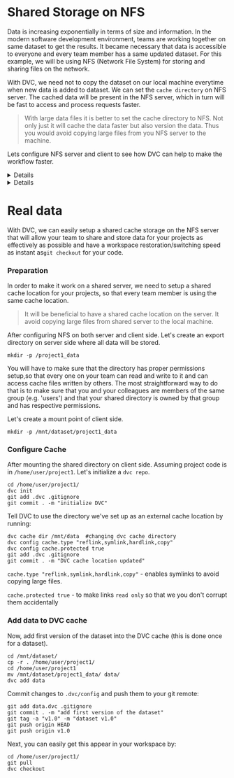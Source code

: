 # Shared Storage on NFS

Data is increasing exponentially in terms of size and information. In the modern
software development environment, teams are working together on same dataset to
get the results. It became necessary that data is accessible to everyone and
every team member has a same updated dataset. For this example, we will be using
NFS (Network File System) for storing and sharing files on the network.

With DVC, we need not to copy the dataset on our local machine everytime when
new data is added to dataset. We can set the `cache directory` on NFS server.
The cached data will be present in the NFS server, which in turn will be fast to
access and process requests faster.

> With large data files it is better to set the cache directory to NFS. Not only
> just it will cache the data faster but also version the data. Thus you would
> avoid copying large files from you NFS server to the machine.

Lets configure NFS server and client to see how DVC can help to make the
workflow faster.

<details>

# Setting up the NFS server

In order to set up the host system to share directories, we will need to install
the NFS Kernel server on it, and then create and export the directories that we
want the client systems to access. Let's setup the NFS server:

### Step 1: Install NFS Kernel Server

```dvc
$ sudo apt install nfs-kernel-server
```

### Step 2: Create the Export Directory

The directory that we want to share with the client system is called an export
directory. Let's create a folder named as `sharedfolder` under `/mnt`.

```dvc
$ sudo mkdir -p /mnt/sharedfolder
```

As we want all clients to access the directory, we will remove restrictive
permissions of the export folder through the following commands:

```dvc
$ sudo chown nobody:nogroup /mnt/sharedfolder
$ sudo chmod 777 /mnt/sharedfolder
```

Now all users from all groups on the client system will be able to access our
`sharedfolder`.

### Step 3: Assign server access to client(s) through NFS export file

After creating the export folder, we will need to provide the clients the
permission to access the host server machine. This permission is defined through
the exports file located in your system’s `/etc` folder.

```dvc
$ sudo nano /etc/exports
```

Allow access to multiple clients, by specifying an entire subnet that the
clients belong to:

```dvc
/mnt/sharedfolder subnetIP/24(rw,sync,no_subtree_check)
```

In this example, we are specifying an entire subnet of all the clients we want
to grant access to our export folder (sharedfolder):

### Step 4: Export the shared directory

After making all the above configurations in the host system, now is the time to
export the shared directory through the following command as sudo:

```dvc
$ sudo exportfs -a
```

Finally, in order to make all the configurations take effect, restart the NFS
Kernel server as follows:

```dvc
$sudo systemctl restart nfs-kernel-server
```

### Step 5: Open firewall for the client (s)

An important step is to verify that the server’s firewall is open to the clients
so that they can access the shared content. In our example, we are giving access
to an entire subnet of clients machines through the following command:

```dvc
$ sudo ufw allow from 192.168.100/24 to any port nfs
```

</details>

<details>

# Setting up the client machine

Now is the time to make some simple configurations to the client machine, so
that the shared folder from the host can be mounted to the client and then
accessed smoothly.

### Step 1: Install NFS Common

Run the following command in order to install the NFS Common client on your
system:

```dvc
$ sudo apt-get install nfs-common
```

### Step 2: Create a mount point for the NFS host’s shared folder

Your client’s system needs a directory where all the content shared by the host
server in the export folder can be accessed. You can create this folder anywhere
on your system. We are creating a mount folder in the mnt directory of our
client’s machine:

```dvc
$ sudo mkdir -p /mnt/sharedfolder_client
```

### Step 3: Mount the shared directory on the client

The folder that you created in the above step is like any other folder on your
system unless you mount the shared directory from your host to this newly
created folder.

Use the following command in order to mount the shared folder from the host to a
mount folder on the client:

```dvc
$ sudo mount serverIP:/exportFolder_server /mnt/mountfolder_client
```

In our example, we are running the following command to export our
“sharedfolder” from the server to the mount folder “sharedfolder_client” on the
client machine:

```dvc
$ sudo mount 192.168.100.5:/mnt/sharedfolder /mnt/sharedfolder_client

```

### Step 4: Test the connection

Please create or save a file in the export folder of the NFS host server. Now,
open the mount folder on the client machine; you should be able to view the same
file shared and accessible in this folder.

</details>

# Real data

With DVC, we can easily setup a shared cache storage on the NFS server that will
allow your team to share and store data for your projects as effectively as
possible and have a workspace restoration/switching speed as instant
as`git checkout` for your code.

### Preparation

In order to make it work on a shared server, we need to setup a shared cache
location for your projects, so that every team member is using the same cache
location.

> It will be beneficial to have a shared cache location on the server. It avoid
> copying large files from shared server to the local machine.

After configuring NFS on both server and client side. Let's create an export
directory on server side where all data will be stored.

```dvc
mkdir -p /project1_data
```

You will have to make sure that the directory has proper permissions setup,so
that every one on your team can read and write to it and can access cache files
written by others. The most straightforward way to do that is to make sure that
you and your colleagues are members of the same group (e.g. 'users') and that
your shared directory is owned by that group and has respective permissions.

Let's create a mount point of client side.

```dvc
mkdir -p /mnt/dataset/project1_data
```

### Configure Cache

After mounting the shared directory on client side. Assuming project code is in
`/home/user/project1`. Let's initialize a `dvc repo`.

```dvc
cd /home/user/project1/
dvc init
git add .dvc .gitignore
git commit . -m "initialize DVC"
```

Tell DVC to use the directory we've set up as an external cache location by
running:

```dvc
dvc cache dir /mnt/data  #changing dvc cache directory
dvc config cache.type "reflink,symlink,hardlink,copy"
dvc config cache.protected true
git add .dvc .gitignore
git commit . -m "DVC cache location updated"
```

`cache.type "reflink,symlink,hardlink,copy"` - enables symlinks to avoid copying
large files.

`cache.protected true` - to make links `read only` so that we you don't corrupt
them accidentally

### Add data to DVC cache

Now, add first version of the dataset into the DVC cache (this is done once for
a dataset).

```dvc
cd /mnt/dataset/
cp -r . /home/user/project1/
cd /home/user/project1
mv /mnt/dataset/project1_data/ data/
dvc add data
```

Commit changes to `.dvc/config` and push them to your git remote:

```dvc
git add data.dvc .gitignore
git commit . -m "add first version of the dataset"
git tag -a "v1.0" -m "dataset v1.0"
git push origin HEAD
git push origin v1.0
```

Next, you can easily get this appear in your workspace by:

```dvc
cd /home/user/project1/
git pull
dvc checkout
```
